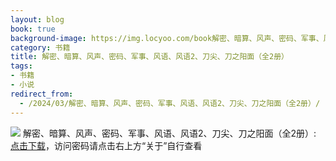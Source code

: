```yaml
---
layout: blog
book: true
background-image: https://img.locyoo.com/book解密、暗算、风声、密码、军事、风语、风语2、刀尖、刀之阳面（全2册）.jpg
category: 书籍
title: 解密、暗算、风声、密码、军事、风语、风语2、刀尖、刀之阳面（全2册）
tags:
- 书籍
- 小说
redirect_from:
  - /2024/03/解密、暗算、风声、密码、军事、风语、风语2、刀尖、刀之阳面（全2册）/
---
```

![](https://img.locyoo.com/book解密、暗算、风声、密码、军事、风语、风语2、刀尖、刀之阳面（全2册）.jpg)
解密、暗算、风声、密码、军事、风语、风语2、刀尖、刀之阳面（全2册）: <a name = "ref1" href="https://url18.ctfile.com/f/50983618-1380724663-9028fa?p=3619">点击下载</a>，访问密码请点击右上方“关于”自行查看